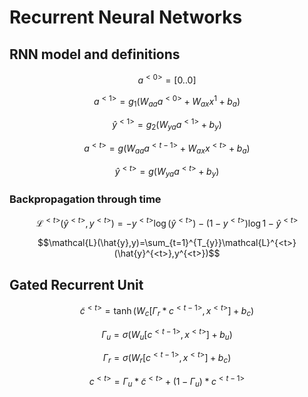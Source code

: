 # Recurrent Neural Networks

## RNN model and definitions

$$a^{<0>}=[0..0]$$

$$a^{<1>}=g_{1}(W_{aa}a^{<0>}+W_{ax}x^{1}+b_{a})$$

$$\hat y^{<1>}=g_{2}(W_{ya}a^{<1>}+b_{y})$$

$$a^{<t>}=g(W_{aa}a^{<t-1>}+W_{ax}x^{<t>}+b_a)$$

$$\hat y^{<t>}=g(W_{ya}a^{<t>}+b_y)$$

### Backpropagation through time

$$\mathcal{L}^{<t>}(\hat{y}^{<t>}, y^{<t>})=-y^{<t>}\log(\hat{y}^{<t>})-(1-y^{<t>})\log{1-\hat{y}^{<t>}}$$

$$\mathcal{L}(\hat{y},y)=\sum_{t=1}^{T_{y}}\mathcal{L}^{<t>}(\hat{y}^{<t>},y^{<t>})$$

## Gated Recurrent Unit

$$\tilde{c}^{<t>}=\tanh(W_{c}[\Gamma_{r}*c^{<t-1>},x^{<t>}]+b_c)$$

$$\Gamma_{u}=\sigma(W_{u}[c^{<t-1>},x^{<t>}] + b_u)$$

$$\Gamma_r=\sigma(W_r[c^{<t-1>},x^{<t>}]+b_c)$$

$$c^{<t>}=\Gamma_u*\tilde{c}^{<t>}+(1-\Gamma_u)*c^{<t-1>}$$
